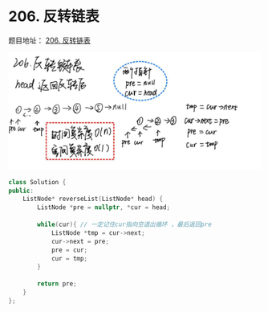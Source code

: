 # 206. 反转链表

题目地址： [206. 反转链表](https://leetcode.cn/problems/reverse-linked-list/?envType=study-plan-v2&envId=top-100-liked)

![alt text](../../../图片/0603-0605链表/206反转链表.png)

```c++
class Solution {
public:
    ListNode* reverseList(ListNode* head) {
        ListNode *pre = nullptr, *cur = head;

        while(cur){ // 一定记住cur指向空退出循环 ，最后返回pre
            ListNode *tmp = cur->next;
            cur->next = pre;
            pre = cur;
            cur = tmp;
        } 

        return pre;
    }
};
```